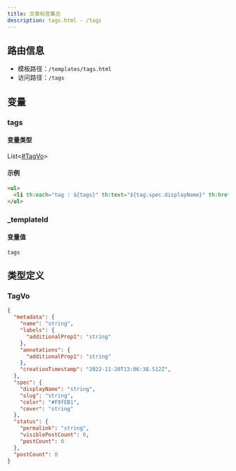 ```yaml
---
title: 文章标签集合
description: tags.html - /tags
---
```

## 路由信息

- 模板路径：`/templates/tags.html`
- 访问路径：`/tags`

## 变量

### tags

#### 变量类型

List<[#TagVo](#tagvo)>

#### 示例

```html title="/templates/tags.html"
<ul>
  <li th:each="tag : ${tags}" th:text="${tag.spec.displayName}" th:href="${tag.status.permalink}" />
</ul>
```

### _templateId

#### 变量值

`tags`

## 类型定义

### TagVo

```json title="TagVo"
{
  "metadata": {
    "name": "string",
    "labels": {
      "additionalProp1": "string"
    },
    "annotations": {
      "additionalProp1": "string"
    },
    "creationTimestamp": "2022-11-20T13:06:38.512Z",
  },
  "spec": {
    "displayName": "string",
    "slug": "string",
    "color": "#F9fEB1",
    "cover": "string"
  },
  "status": {
    "permalink": "string",
    "visiblePostCount": 0,
    "postCount": 0
  },
  "postCount": 0
}
```
